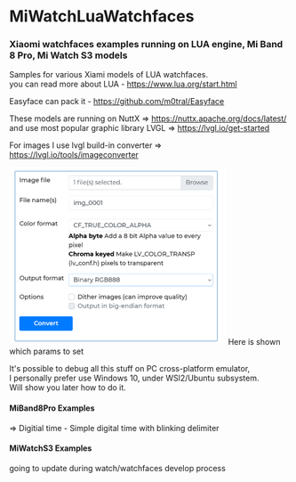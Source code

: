 # MiWatchLuaWatchfaces
  
### Xiaomi watchfaces examples running on LUA engine, Mi Band 8 Pro, Mi Watch S3 models  

Samples for various Xiami models of LUA watchfaces.  
you can read more about LUA - https://www.lua.org/start.html  

Easyface can pack it - https://github.com/m0tral/Easyface  

These models are running on NuttX => https://nuttx.apache.org/docs/latest/
and use most popular graphic library LVGL => https://lvgl.io/get-started

For images I use lvgl build-in converter => https://lvgl.io/tools/imageconverter  
  
<img src="img/lvgl_conv_settings.png"/>  
Here is shown which params to set

It's possible to debug all this stuff on PC cross-platform emulator,  
I personally prefer use Windows 10, under WSl2/Ubuntu subsystem.  
Will show you later how to do it.  

#### MiBand8Pro Examples
=> Digitial time - Simple digital time with blinking delimiter

#### MiWatchS3 Examples

going to update during watch/watchfaces develop process  

